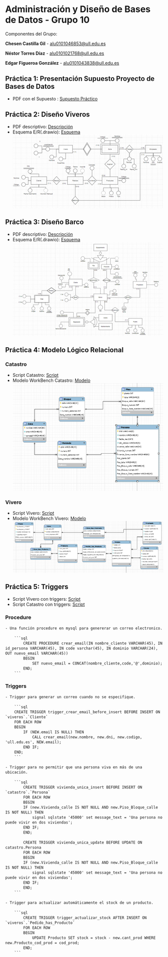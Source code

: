# Administración y Diseño de Bases de Datos - Grupo 10
Componentes del Grupo:

 **Chesen Castilla Gil** - alu0101046853@ull.edu.es

 **Néstor Torres Díaz** - alu0101021768@ull.edu.es
 
 **Edgar Figueroa González** - alu0101043838@ull.edu.es

## Práctica 1: Presentación Supuesto Proyecto de Bases de Datos

- PDF con el Supuesto : [Supuesto Práctico](/documentos/supuesto.pdf)

## Práctica 2: Diseño Viveros

- PDF descriptivo: [Descripción](/documentos/viveros.pdf)
- Esquema E/R(.drawio): [Esquema](/pract02/viveros.drawio)
![imágenio](/pract02/vivero.png)

## Práctica 3: Diseño Barco

- PDF descriptivo: [Descripción](/documentos/barco.pdf)
- Esquema E/R(.drawio): [Esquema](/pract03/barco.drawio)
![imagenbarco](/pract03/barco.png)

## Práctica 4: Modelo Lógico Relacional

### Catastro

- Script Catastro: [Script](/pract04/catastro.sql)
- Modelo WorkBench Catastro: [Modelo](/pract04/catastro.mwb)
![imagencatastro](/pract04/catastro.png)

### Vivero

- Script Vivero: [Script](/pract04/viveros.sql) 
- Modelo WorkBench Vivero: [Modelo](/pract04/viveros.mwb) 
![imagenviveros](/pract04/viveros.png)

## Práctica 5: Triggers

- Script Vivero con triggers: [Script](/pract05/viveros.sql)
- Script Catastro con triggers: [Script](/pract05/catastro.sql)

### Procedure

    - Una función procedure en mysql para genererar un correo electronico.

        ```sql
            CREATE PROCEDURE crear_email(IN nombre_cliente VARCHAR(45), IN id_persona VARCHAR(45), IN code varchar(45), IN dominio VARCHAR(24), OUT nuevo_email VARCHAR(45)) 
            BEGIN
                SET nuevo_email = CONCAT(nombre_cliente,code,'@',dominio);
            END;
        ``` 
### Triggers

    - Trigger para generar un correo cuando no se especifique.

        ```sql
        CREATE TRIGGER trigger_crear_email_before_insert BEFORE INSERT ON `viveros`.`Cliente`
        FOR EACH ROW
        BEGIN
            IF (NEW.email IS NULL) THEN
                CALL crear_email(new.nombre, new.dni, new.codigo, 'ull.edu.es', NEW.email);
            END IF;
        END; 
        ```

    - Trigger para no permitir que una persona viva en más de una ubicación.

        ```sql
            CREATE TRIGGER vivienda_unica_insert BEFORE INSERT ON `catastro`.`Persona` 
            FOR EACH ROW
            BEGIN
            IF (new.Vivienda_calle IS NOT NULL AND new.Piso_Bloque_calle IS NOT NULL) THEN
                signal sqlstate '45000' set message_text = 'Una persona no puede vivir en dos viviendas';
            END IF;
            END;

            CREATE TRIGGER vivienda_unica_update BEFORE UPDATE ON catastro.Persona 
            FOR EACH ROW
            BEGIN
            IF (new.Vivienda_calle IS NOT NULL AND new.Piso_Bloque_calle IS NOT NULL) THEN
                signal sqlstate '45000' set message_text = 'Una persona no puede vivir en dos viviendas';
            END IF;
            END;
        ```
    
    - Trigger para actualizar automáticamente el stock de un producto.

        ```sql
            CREATE TRIGGER trigger_actualizar_stock AFTER INSERT ON `viveros`.`Pedido_has_Producto`
            FOR EACH ROW
            BEGIN
                UPDATE Producto SET stock = stock - new.cant_prod WHERE new.Producto_cod_prod = cod_prod;
            END;
        ```



